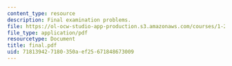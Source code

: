 ```yaml
---
content_type: resource
description: Final examination problems.
file: https://ol-ocw-studio-app-production.s3.amazonaws.com/courses/1-201j-introduction-to-transportation-systems-fall-2006/718139427180350aef25671848673009_final.pdf
file_type: application/pdf
resourcetype: Document
title: final.pdf
uid: 71813942-7180-350a-ef25-671848673009
---
```

